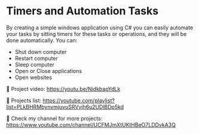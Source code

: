 # Timers and Automation Tasks

By creating a simple windows application using C# you can easily automate your tasks by sitting timers for these tasks or operations, and they will be done automatically.
You can:
- Shut down computer
- Restart computer
- Sleep computer
- Open or Close applications
- Open websites

🔗 Project video: https://youtu.be/NidkbapYdLk

🔗 Projects list: https://youtube.com/playlist?list=PLkBHRMbynvmjuvuSRVvjh6u2UDlBDp5kd

🔗 Check my channel for more projects: https://www.youtube.com/channel/UCFMJmXtUKtHBeO7LDDvkA3Q

